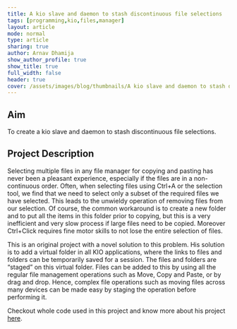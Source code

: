 ```yaml
---
title: A kio slave and daemon to stash discontinuous file selections 
tags: [programming,kio,files,manager]
layout: article
mode: normal
type: article
sharing: true
author: Arnav Dhamija
show_author_profile: true
show_title: true
full_width: false
header: true
cover: /assets/images/blog/thumbnails/A kio slave and daemon to stash discontinuous file selections.png
---
```

## Aim
To create a kio slave and daemon to stash discontinuous file selections.
<!--more-->

## Project Description
Selecting multiple files in any file manager for copying and pasting has never been a pleasant experience, especially if the files are in a non-continuous order. Often, when selecting files using Ctrl+A or the selection tool, we find that we need to select only a subset of the required files we have selected. This leads to the unwieldy operation of removing files from our selection. Of course, the common workaround is to create a new folder and to put all the items in this folder prior to copying, but this is a very inefficient and very slow process if large files need to be copied. Moreover Ctrl+Click requires fine motor skills to not lose the entire selection of files.

This is an original project with a novel solution to this problem. His solution is to add a virtual folder in all KIO applications, where the links to files and folders can be temporarily saved for a session. The files and folders are “staged” on this virtual folder. Files can be added to this by using all the regular file management operations such as Move, Copy and Paste, or by drag and drop. Hence, complex file operations such as moving files across many devices can be made easy by staging the operation before performing it.

Checkout whole code used in this project and know more about his project [here](https://technopediabphc.wordpress.com/2016/09/29/a-kio-slave-and-daemon-to-stash-discontinuous-file-selections/).
